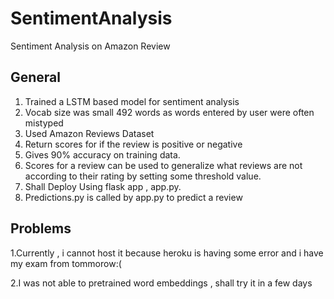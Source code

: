 # SentimentAnalysis
Sentiment Analysis on Amazon Review


## General ##

1. Trained a LSTM based model for sentiment analysis
2. Vocab size was small 492 words as words entered by user were often mistyped
3. Used Amazon Reviews Dataset
4. Return scores for if the review is positive or negative 
5. Gives 90% accuracy on training data. 
6. Scores for a review can be used to generalize what reviews are not according to their rating by setting some threshold value.
7. Shall Deploy Using flask app , app.py.
8. Predictions.py is called by app.py to predict a review


## Problems ##
1.Currently , i cannot host it because heroku is having some error and i have my exam from tommorow:(

2.I was not able to pretrained word embeddings , shall try it in a few days
